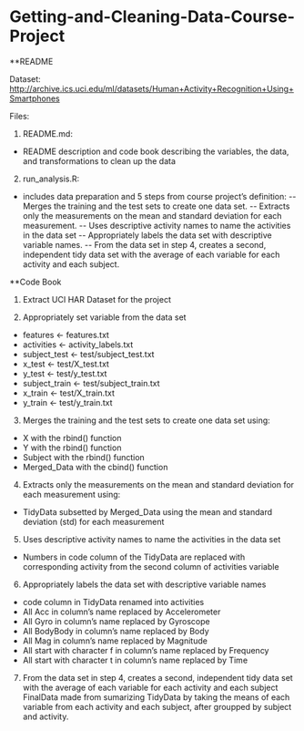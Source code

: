 # Getting-and-Cleaning-Data-Course-Project

**README

Dataset:
http://archive.ics.uci.edu/ml/datasets/Human+Activity+Recognition+Using+Smartphones 

Files:
1. README.md: 
- README description and code book describing the variables, the data, and transformations to clean up the data

2. run_analysis.R: 
- includes data preparation and 5 steps from course project’s definition:
-- Merges the training and the test sets to create one data set.
-- Extracts only the measurements on the mean and standard deviation for each measurement.
-- Uses descriptive activity names to name the activities in the data set
-- Appropriately labels the data set with descriptive variable names.
-- From the data set in step 4, creates a second, independent tidy data set with the average of each variable for each activity and each subject.

**Code Book

1. Extract UCI HAR Dataset for the project

2. Appropriately set variable from the data set
- features <- features.txt
- activities <- activity_labels.txt 
- subject_test <- test/subject_test.txt 
- x_test <- test/X_test.txt
- y_test <- test/y_test.txt
- subject_train <- test/subject_train.txt 
- x_train <- test/X_train.txt 
- y_train <- test/y_train.txt 

3. Merges the training and the test sets to create one data set using:
- X with the rbind() function
- Y with the rbind() function
- Subject with the rbind() function
- Merged_Data with the cbind() function

4. Extracts only the measurements on the mean and standard deviation for each measurement using:
- TidyData subsetted by Merged_Data using the mean and standard deviation (std) for each measurement

5. Uses descriptive activity names to name the activities in the data set
- Numbers in code column of the TidyData are replaced with corresponding activity from the second column of activities variable

6. Appropriately labels the data set with descriptive variable names
- code column in TidyData renamed into activities
- All Acc in column’s name replaced by Accelerometer
- All Gyro in column’s name replaced by Gyroscope
- All BodyBody in column’s name replaced by Body
- All Mag in column’s name replaced by Magnitude
- All start with character f in column’s name replaced by Frequency
- All start with character t in column’s name replaced by Time

7. From the data set in step 4, creates a second, independent tidy data set with the average of each variable for each activity and each subject
FinalData made from sumarizing TidyData by taking the means of each variable from each activity and each subject, after groupped by subject and activity.
